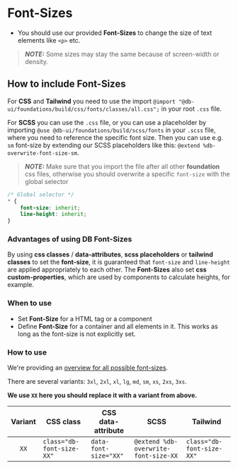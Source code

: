 # Font-Sizes

-   You should use our provided **Font-Sizes** to change the size of text elements like `<p>` etc.

> **_NOTE:_** Some sizes may stay the same because of screen-width or density.

## How to include Font-Sizes

For **CSS** and **Tailwind** you need to use the import `@import "@db-ui/foundations/build/css/fonts/classes/all.css";` in your root `.css` file.

For **SCSS** you can use the `.css` file, or you can use a placeholder by importing `@use @db-ui/foundations/build/scss/fonts` in your `.scss` file, where you need to reference the specific font size.
Then you can use e.g. `sm` font-size by extending our SCSS placeholders like this: `@extend %db-overwrite-font-size-sm`.

> **_NOTE:_** Make sure that you import the file after all other **foundation** css files, otherwise you should overwrite a specific `font-size` with the global selector

```css
/* Global selector */
* {
	font-size: inherit;
	line-height: inherit;
}
```

### Advantages of using DB Font-Sizes

By using **css classes** / **data-attributes**, **scss placeholders** or **tailwind classes** to set the **font-size**, it is guaranteed that `font-size` and `line-height` are applied appropriately to each other.
The **Font-Sizes** also set **css custom-properties**, which are used by components to calculate heights, for example.

### When to use

-   Set **Font-Size** for a HTML tag or a component
-   Define **Font-Size** for a container and all elements in it. This works as long as the font-size is not explicitly set.

### How to use

We're providing an [overview for all possible font-sizes](./overview).

There are several variants: `3xl`, `2xl`, `xl`, `lg`, `md`, `sm`, `xs`, `2xs`, `3xs`.

**We use `XX` here you should replace it with a variant from above.**

| Variant | CSS class                 | CSS data-attribute    | SCSS                                 | Tailwind                  |
| :-----: | ------------------------- | --------------------- | ------------------------------------ | ------------------------- |
|  `XX`   | `class="db-font-size-XX"` | `data-font-size="XX"` | `@extend %db-overwrite-font-size-XX` | `class="db-font-size-XX"` |
